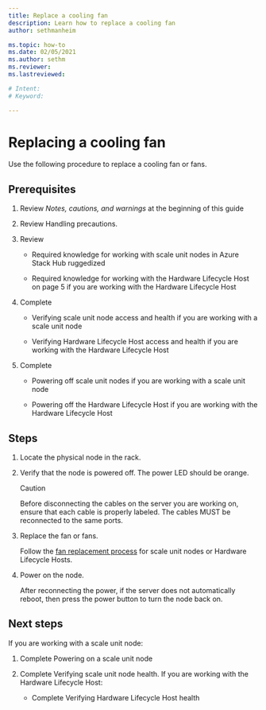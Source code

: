 ```yaml
---
title: Replace a cooling fan
description: Learn how to replace a cooling fan
author: sethmanheim

ms.topic: how-to
ms.date: 02/05/2021
ms.author: sethm
ms.reviewer: 
ms.lastreviewed: 

# Intent: 
# Keyword: 

---
```


# Replacing a cooling fan

Use the following procedure to replace a cooling fan or fans.

## Prerequisites

1.  Review *Notes, cautions, and warnings* at the beginning of this
    guide

2.  Review Handling precautions.

3.  Review

    -   Required knowledge for working with scale unit nodes in Azure Stack Hub ruggedized

    -   Required knowledge for working with the Hardware Lifecycle Host on page 5 if you are working with the Hardware Lifecycle Host

4.  Complete

    -   Verifying scale unit node access and health if you are working with a scale unit node

    -   Verifying Hardware Lifecycle Host access and
        health if you are working with the Hardware Lifecycle Host

5.  Complete

    -   Powering off scale unit nodes if you are working with a scale unit node

    -   Powering off the Hardware Lifecycle
        Host if
        you are working with the Hardware Lifecycle Host

## Steps

1.  Locate the physical node in the rack.

2.  Verify that the node is powered off. The power LED should be orange.

    > [!CAUTION]
    > Before disconnecting the cables on the server you are working on, ensure that each cable is properly labeled. The cables MUST be reconnected to the same ports.
    
3.  Replace the fan or fans.

    Follow the [fan replacement process](https://www.dell.com/support/manuals/us/en/04/poweredge-r640/per640_ism_pub/dell-emc-poweredge-r640-overview?guid=guid-f39be9ba-158c-45e3-b8b1-f07bb750d6d4)
    for scale unit nodes or Hardware Lifecycle Hosts.
    
4.  Power on the node.

    After reconnecting the power, if the server does not automatically
    reboot, then press the power button to turn the node back on.
    
## Next steps

If you are working with a scale unit node:

1.  Complete Powering on a scale unit
    node

2.  Complete Verifying scale unit node
    health. If you are
    working with the Hardware Lifecycle Host:

    -   Complete Verifying Hardware Lifecycle Host health
    
